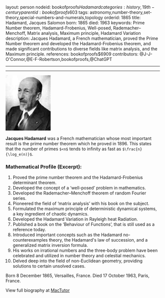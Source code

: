 layout: person
nodeid: bookofproofs$Hadamard
categories: history,19th-century
parentid: bookofproofs$603
tags: astronomy,number-theory,set-theory,special-numbers-and-numerals,topology
orderid: 1865
title: Hadamard, Jacques Salomon
born: 1865
died: 1963
keywords: Prime Number theorem, Hadamard-Frobenius, Well-posed, Rademacher–Menchoff, Matrix analysis, Maximum principle, Hadamard Variation
description: Jacques Hadamard, a French mathematician, proved the Prime Number theorem and developed the Hadamard-Frobenius theorem, and made significant contributions to diverse fields like matrix analysis, and the Maximum principle.
references: bookofproofs$6909
contributors: @J-J-O'Connor,@E-F-Robertson,bookofproofs,@ChatGPT

---



---

![Hadamard.jpg](https://github.com/bookofproofs/bookofproofs.github.io/blob/main/_sources/_assets/images/portraits/Hadamard.jpg?raw=true)

**Jacques Hadamard** was a French mathematician whose most important result is the prime number theorem which he proved in 1896. This states that the number of primes `$<n$` tends to infinity as fast as `$\frac{n}{\log_e(n)}$`.

### Mathematical Profile (Excerpt):
1. Proved the prime number theorem and the Hadamard-Frobenius determinant theorem.
2. Developed the concept of a ‘well-posed’ problem in mathematics.
3. Developed the Rademacher–Menchoff theorem of random Fourier series.
4. Pioneered the field of ‘matrix analysis’ with his book on the subject.
5. Formulated the maximum principle of deterministic dynamical systems, a key ingredient of chaotic dynamics.
6. Developed the Hadamard Variation in Rayleigh heat Radiation.
7. Published a book on the ‘Behaviour of Functions’, that is still used as a reference today.
8. Introduced important concepts such as the Hadamard no-counterexamples theory, the Hadamard's law of succession, and a generalized matrix inversion formula.
9. His works on irrational numbers and the three-body problem have been celebrated and utilized in number theory and celestial mechanics.
10. Delved deep into the field of non-Euclidean geometry, providing solutions to certain unsolved cases.

Born 8 December 1865, Versailles, France. Died 17 October 1963, Paris, France.

View full biography at [MacTutor](https://mathshistory.st-andrews.ac.uk/Biographies/Hadamard/)
